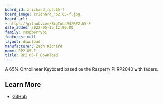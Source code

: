 ```yaml
---
board_id: zrichard_rp2.65-f
board_image: zrichard_rp2.65-f.jpg
board_url:
- https://github.com/BigTuna94/RP2.65-F
date_added: 2022-05-16 12:00:00
family: raspberrypi
features: null
layout: download
manufacturer: Zach Richard
name: RP2.65-F
title: RP2.65-F Download
---
```


A 65% Ortholinear Keyboard based on the Rasperry Pi RP2040 with faders.

## Learn More

* [GitHub](https://github.com/BigTuna94/RP2.65-F)

